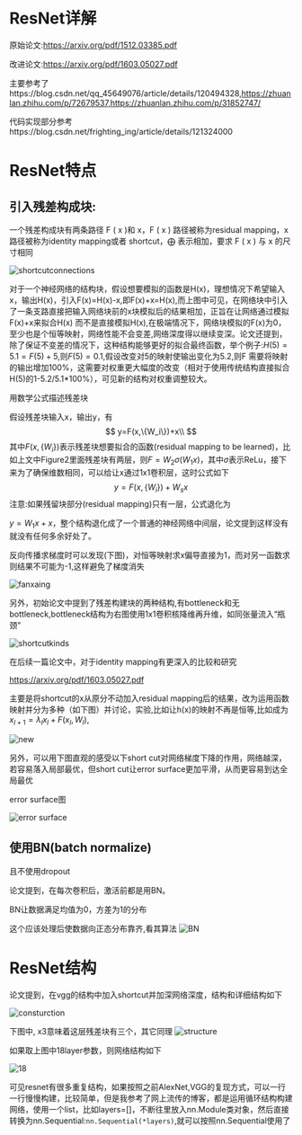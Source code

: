 # ResNet详解

原始论文:https://arxiv.org/pdf/1512.03385.pdf

改进论文:https://arxiv.org/pdf/1603.05027.pdf

主要参考了https://blog.csdn.net/qq_45649076/article/details/120494328,https://zhuanlan.zhihu.com/p/72679537,https://zhuanlan.zhihu.com/p/31852747/

代码实现部分参考https://blog.csdn.net/frighting_ing/article/details/121324000

# ResNet特点

## 引入残差构成块:

一个残差构成块有两条路径 F ( x )和 x，F ( x ) 路径被称为residual mapping，x 路径被称为identity mapping或者 shortcut，⨁  表示相加，要求 F ( x ) 与 x  的尺寸相同



![shortcutconnections](https://user-images.githubusercontent.com/74494790/171155241-c9da3ab6-37e7-45c4-8780-f242f7ca3187.png)


对于一个神经网络的结构块，假设想要模拟的函数是H(x)，理想情况下希望输入x，输出H(x)，引入F(x)=H(x)-x,即F(x)+x=H(x),而上图中可见，在网络块中引入了一条支路直接把输入网络块前的x块模拟后的结果相加，正旨在让网络通过模拟F(x)+x来拟合H(x) 而不是直接模拟H(x),在极端情况下，网络块模拟的F(x)为0，至少也是个恒等映射，网络性能不会变差,网络深度得以继续变深。论文还提到，除了保证不变差的情况下，这种结构能够更好的拟合最终函数，举个例子:$H(5)=5.1=F(5)+5$,则$F(5)=0.1$,假设改变对5的映射使输出变化为5.2,则F 需要将映射的输出增加100%，这需要对权重更大幅度的改变（相对于使用传统结构直接拟合H(5)的1-5.2/5.1*100%），可见新的结构对权重调整较大。

用数学公式描述残差块

假设残差块输入x，输出y，有
$$
y=F(x,\{W_i\})+x\\
$$
其中$F(x,\{W_i\})$表示残差块想要拟合的函数(residual mapping to be learned)，比如上文中Figure2里面残差块有两层，则$F=W_2\sigma(W_1x)$，其中$\sigma$表示ReLu，接下来为了确保维数相同，可以给让x通过1x1卷积层，这时公式如下
$$
y=F(x,\{W_i\})+W_sx
$$
注意:如果残留块部分(residual mapping)只有一层，公式退化为

$y=W_1x+x$，整个结构退化成了一个普通的神经网络中间层，论文提到这样没有就没有任何多余好处了。

反向传播求梯度时可以发现(下图)，对恒等映射求x偏导直接为1，而对另一函数求则结果不可能为-1,这样避免了梯度消失

![fanxaing](https://user-images.githubusercontent.com/74494790/171155296-6ff9c92a-6e08-492f-9fd5-4fe6b2a2e3b5.png)


另外，初始论文中提到了残差构建块的两种结构,有bottleneck和无bottleneck,bottleneck结构为右图使用1x1卷积核降维再升维，如同张量流入“瓶颈”

![shortcutkinds](https://user-images.githubusercontent.com/74494790/171155324-e1eb44a4-bd00-458c-9bd7-993e8783696d.png)





在后续一篇论文中，对于identity mapping有更深入的比较和研究

https://arxiv.org/pdf/1603.05027.pdf

主要是将shortcut的x从原分不动加入residual mapping后的结果，改为运用函数映射并分为多种（如下图）并讨论，实验,比如让h(x)的映射不再是恒等,比如成为$x_{l+1}=\lambda_lx_l+F(x_l,W_l)$,


![new](https://user-images.githubusercontent.com/74494790/171155339-a61db23d-be5d-43be-8770-8ecaf5e9a670.png)



另外，可以用下图直观的感受以下short cut对网络梯度下降的作用，网络越深，若容易落入局部最优，但short cut让error surface更加平滑，从而更容易到达全局最优

error surface图

![error surface](https://user-images.githubusercontent.com/74494790/171155360-950bc762-e623-4477-86de-63a2cf6dbc41.png)


## 使用BN(batch normalize)

且不使用dropout

论文提到，在每次卷积后，激活前都是用BN。

BN让数据满足均值为0，方差为1的分布

这个应该处理后使数据向正态分布靠齐,看其算法
![BN](https://user-images.githubusercontent.com/74494790/171155377-7fea677d-86c6-4735-8b3a-eded6e01ad45.png)





# ResNet结构

论文提到，在vgg的结构中加入shortcut并加深网络深度，结构和详细结构如下

![consturction](https://user-images.githubusercontent.com/74494790/171155413-577c0539-06ce-4857-9f6c-99e5a2c13d2b.png)



下图中,  x3意味着这层残差块有三个，其它同理
![structure](https://user-images.githubusercontent.com/74494790/171155433-b071dee1-09a3-4bd2-a3a3-220070081498.png)


如果取上图中18layer参数，则网络结构如下

![18](https://user-images.githubusercontent.com/74494790/171155453-df9a6f2b-9b85-4c6f-ab94-f25680a43d5c.png)


可见resnet有很多重复结构，如果按照之前AlexNet,VGG的复现方式，可以一行一行慢慢构建，比较简单，但是我参考了网上流传的博客，都是运用循环结构构建网络，使用一个list，比如layers=[]，不断往里放入nn.Module类对象，然后直接转换为nn.Sequential:`nn.Sequential(*layers)`,就可以按照nn.Sequential使用了

